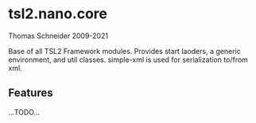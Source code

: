 # tsl2.nano.core

Thomas Schneider 2009-2021

Base of all TSL2 Framework modules. Provides start laoders, a generic environment, and util classes. simple-xml is used for serialization to/from xml.

## Features

...TODO...
